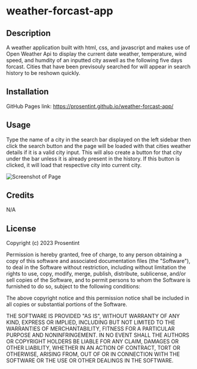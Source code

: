 # weather-forcast-app

## Description

A weather application built with html, css, and javascript and makes use of Open 
Weather Api to display the current date weather, temperature, wind speed, and 
humdity of an inputted city aswell as the following five days forcast. Cities that
have been previsouly searched for will appear in search history to be reshown 
quickly.


## Installation

GitHub Pages link: https://prosentint.github.io/weather-forcast-app/

## Usage

Type the name of a city in the search bar displayed on the left sidebar then click
the search button and the page will be loaded with that cities weather details if it
is a valid city input. This will also create a button for that city under the bar 
unless it is already present in the history. If this button is clicked, it will load
that respective city into current city.


![Screenshot of Page](./assets/images/screenshot.JPG)

## Credits

N/A

## License

Copyright (c) 2023 Prosentint

Permission is hereby granted, free of charge, to any person obtaining a copy
of this software and associated documentation files (the "Software"), to deal
in the Software without restriction, including without limitation the rights
to use, copy, modify, merge, publish, distribute, sublicense, and/or sell
copies of the Software, and to permit persons to whom the Software is
furnished to do so, subject to the following conditions:

The above copyright notice and this permission notice shall be included in all
copies or substantial portions of the Software.

THE SOFTWARE IS PROVIDED "AS IS", WITHOUT WARRANTY OF ANY KIND, EXPRESS OR
IMPLIED, INCLUDING BUT NOT LIMITED TO THE WARRANTIES OF MERCHANTABILITY,
FITNESS FOR A PARTICULAR PURPOSE AND NONINFRINGEMENT. IN NO EVENT SHALL THE
AUTHORS OR COPYRIGHT HOLDERS BE LIABLE FOR ANY CLAIM, DAMAGES OR OTHER
LIABILITY, WHETHER IN AN ACTION OF CONTRACT, TORT OR OTHERWISE, ARISING FROM,
OUT OF OR IN CONNECTION WITH THE SOFTWARE OR THE USE OR OTHER DEALINGS IN THE
SOFTWARE.